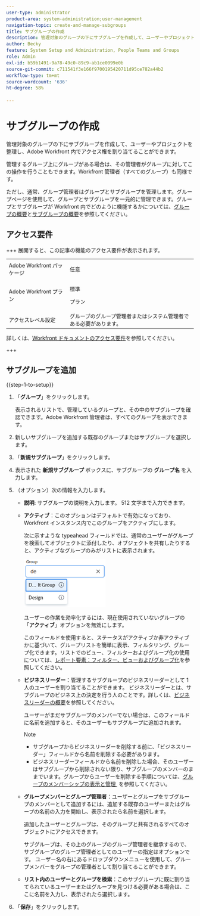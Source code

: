 ```yaml
---
user-type: administrator
product-area: system-administration;user-management
navigation-topic: create-and-manage-subgroups
title: サブグループの作成
description: 管理対象のグループの下にサブグループを作成して、ユーザーやプロジェクトを整理し、Adobe Workfront 内でアクセス権を割り当てることができます。通常、グループ管理者はグループとサブグループを管理します。グループページを使用して、グループとサブグループを一元的に管理できます。
author: Becky
feature: System Setup and Administration, People Teams and Groups
role: Admin
exl-id: b59b1491-9a78-49c0-89c9-ab1ce0099e0b
source-git-commit: c711541f3e166f9700195420711d95ce782a44b2
workflow-type: tm+mt
source-wordcount: '636'
ht-degree: 58%

---
```


# サブグループの作成

管理対象のグループの下にサブグループを作成して、ユーザーやプロジェクトを整理し、Adobe Workfront 内でアクセス権を割り当てることができます。

管理するグループ上にグループがある場合は、その管理者がグループに対してこの操作を行うこともできます。Workfront 管理者（すべてのグループ）も同様です。

ただし、通常、グループ管理者はグループとサブグループを管理します。グループページを使用して、グループとサブグループを一元的に管理できます。グループとサブグループが Workfront 内でどのように機能するかについては、[グループの概要](../../../administration-and-setup/manage-groups/groups-overview/groups.md)と[サブグループの概要](../../../administration-and-setup/manage-groups/groups-overview/subgroups.md)を参照してください。

## アクセス要件

+++ 展開すると、この記事の機能のアクセス要件が表示されます。

<table style="table-layout:auto"> 
 <col> 
 <col> 
 <tbody> 
  <tr> 
   <td>Adobe Workfront パッケージ</td> 
   <td><p>任意</p></td> 
  </tr> 
  <tr> 
   <td>Adobe Workfront プラン</td> 
   <td><p>標準</p>
       <p>プラン</p></td>
  </tr>
  <tr> 
   <td>アクセスレベル設定</td> 
   <td>グループのグループ管理者またはシステム管理者である必要があります。</td>
  </tr>
 </tbody> 
</table>

詳しくは、[Workfront ドキュメントのアクセス要件](/help/quicksilver/administration-and-setup/add-users/access-levels-and-object-permissions/access-level-requirements-in-documentation.md)を参照してください。

+++

## サブグループを追加

{{step-1-to-setup}}

1. 「**グループ**」をクリックします。

   表示されるリストで、管理しているグループと、その中のサブグループを確認できます。Adobe Workfront 管理者は、すべてのグループを表示できます。

1. 新しいサブグループを追加する既存のグループまたはサブグループを選択します。
1. 「**新規サブグループ**」をクリックします。
1. 表示された **新規サブグループ** ボックスに、サブグループの **グループ名** を入力します。
1. （オプション）次の情報を入力します。

   * **説明**: サブグループの説明を入力します。 512 文字まで入力できます。
   * **アクティブ**：このオプションはデフォルトで有効になっており、Workfront インスタンス内でこのグループをアクティブにします。

     次に示すような typeahead フィールドでは、通常のユーザーがグループを検索してオブジェクトに添付したり、オブジェクトを共有したりすると、アクティブなグループのみがリストに表示されます。

     ![&#x200B; グループの先行入力フィールド &#x200B;](assets/typeahead-for-group.png)

     ユーザーの作業を効率化するには、現在使用されていないグループの「**アクティブ**」オプションを無効にします。

     このフィールドを使用すると、ステータスがアクティブか非アクティブかに基づいて、グループリストを簡単に表示、フィルタリング、グループ化できます。リストでのビュー、フィルターおよびグループ化の使用については、[レポート要素：フィルター、ビューおよびグループ化](/help/quicksilver/reports-and-dashboards/reports/reporting-elements/reporting-elements-filters-views-groupings.md)を参照してください。

   * **ビジネスリーダー**：管理するサブグループのビジネスリーダーとして 1 人のユーザーを割り当てることができます。 ビジネスリーダーとは、サブグループのビジネス上の決定を行う人のことです。詳しくは、[ビジネスリーダーの概要](/help/quicksilver/administration-and-setup/manage-groups/group-roles/business-leader-overview.md)を参照してください。

     ユーザーがまだサブグループのメンバーでない場合は、このフィールドに名前を追加すると、そのユーザーもサブグループに追加されます。

     >[!NOTE]
     >
     >* サブグループからビジネスリーダーを削除する前に、「ビジネスリーダー」フィールドから名前を削除する必要があります。
     >* ビジネスリーダーフィールドから名前を削除した場合、そのユーザーはサブグループから削除されない限り、サブグループのメンバーのままでいます。グループからユーザーを削除する手順については、[&#x200B; グループのメンバーシップの表示と管理 &#x200B;](/help/quicksilver/administration-and-setup/manage-groups/create-and-manage-groups/view-and-manage-a-groups-memberships.md) を参照してください。

   * **グループメンバーとグループ管理者**：ユーザーとグループをサブグループのメンバーとして追加するには、追加する既存のユーザーまたはグループの名前の入力を開始し、表示されたら名前を選択します。

     追加したユーザーとグループは、そのグループと共有されるすべてのオブジェクトにアクセスできます。

     サブグループは、その上のグループのグループ管理者を継承するので、サブグループのグループ管理者としてのユーザーの指定はオプションです。 ユーザー名の右にあるドロップダウンメニューを使用して、グループメンバーをグループの管理者として割り当てることができます。

   * **リスト内のユーザーとグループを検索**：このサブグループに既に割り当てられているユーザーまたはグループを見つける必要がある場合は、ここに名前を入力し、表示されたら選択します。

1. 「**保存**」をクリックします。
